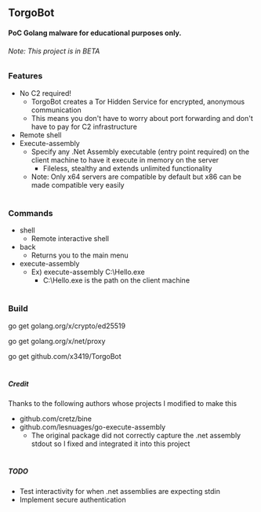## TorgoBot
#### PoC Golang malware for educational purposes only.
###### Note: This project is in BETA

### Features
- No C2 required!
    - TorgoBot creates a Tor Hidden Service for encrypted, anonymous communication
    - This means you don't have to worry about port forwarding and don't have to pay for C2 infrastructure
- Remote shell
- Execute-assembly
    - Specify any .Net Assembly executable (entry point required) on the client machine to have it execute in memory on the server
        - Fileless, stealthy and extends unlimited functionality 
    - Note: Only x64 servers are compatible by default but x86 can be made compatible very easily 
#
### Commands
- shell
    - Remote interactive shell
- back
    - Returns you to the main menu
- execute-assembly
    - Ex) execute-assembly C:\Hello.exe
        - C:\Hello.exe is the path on the client machine
#    
### Build

go get golang.org/x/crypto/ed25519

go get golang.org/x/net/proxy

go get github.com/x3419/TorgoBot
#

##### Credit
Thanks to the following authors whose projects I modified to make this
- github.com/cretz/bine
- github.com/lesnuages/go-execute-assembly
    - The original package did not correctly capture the .net assembly stdout so I fixed and integrated it into this project
#

##### TODO
- Test interactivity for when .net assemblies are expecting stdin
- Implement secure authentication

